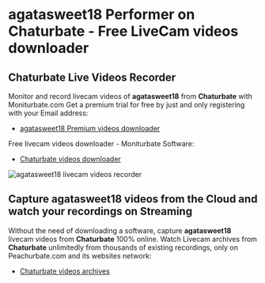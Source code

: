 # agatasweet18 Performer on Chaturbate - Free LiveCam videos downloader

## Chaturbate Live Videos Recorder

Monitor and record livecam videos of **agatasweet18** from **Chaturbate** with Moniturbate.com
Get a premium trial for free by just and only registering with your Email address:
* [agatasweet18 Premium videos downloader](https://moniturbate.com/request-demo-licence-key.html)

Free livecam videos downloader - Moniturbate Software:
* [Chaturbate videos downloader](https://moniturbate.com/moniturbate-download-software.html)

![agatasweet18 livecam videos recorder](https://peachurnet.com/templates/moniturbate-software.png)


## Capture agatasweet18 videos from the Cloud and watch your recordings on Streaming

Without the need of downloading a software, capture **agatasweet18** livecam videos from **Chaturbate** 100% online.
Watch Livecam archives from **Chaturbate** unlimitedly from thousands of existing recordings, only on Peachurbate.com and its websites network:
* [Chaturbate videos archives](https://peachurnet.com/)